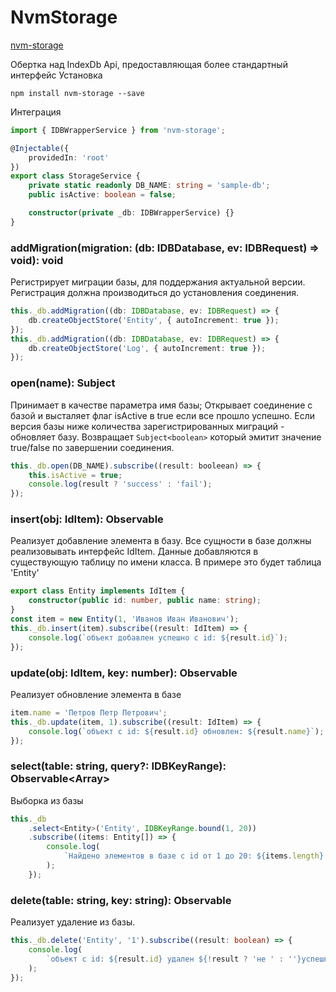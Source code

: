﻿# NvmStorage

[nvm-storage](https://github.com/sharkvik/nvm-framework/tree/master/projects/nvm-storage/src/lib)

Обертка над IndexDb Api, предоставляющая более стандартный интерфейс
Установка

```
npm install nvm-storage --save
```

Интеграция

```typescript
import { IDBWrapperService } from 'nvm-storage';

@Injectable({
	providedIn: 'root'
})
export class StorageService {
	private static readonly DB_NAME: string = 'sample-db';
	public isActive: boolean = false;

	constructor(private _db: IDBWrapperService) {}
}
```

### addMigration(migration: (db: IDBDatabase, ev: IDBRequest) => void): void

Регистрирует миграции базы, для поддержания актуальной версии.
Регистрация должна производиться до установления соединения.

```typescript
this._db.addMigration((db: IDBDatabase, ev: IDBRequest) => {
	db.createObjectStore('Entity', { autoIncrement: true });
});
this._db.addMigration((db: IDBDatabase, ev: IDBRequest) => {
	db.createObjectStore('Log', { autoIncrement: true });
});
```

### open(name): Subject<boolean>

Принимает в качестве параметра имя базы;
Открывает соединение с базой и высталяет флаг isActive в true если все прошло успешно.
Если версия базы ниже количества зарегистрированных миграций - обновляет базу.
Возвращает `Subject<boolean>` который эмитит значение true/false по завершении соединения.

```typescript
this._db.open(DB_NAME).subscribe((result: booleean) => {
	this.isActive = true;
	console.log(result ? 'success' : 'fail');
});
```

### insert(obj: IdItem): Observable<IdItem>

Реализует добавление элемента в базу.
Все сущности в базе должны реализовывать интерфейс IdItem.
Данные добавляются в существующую таблицу по имени класса.
В примере это будет таблица 'Entity'

```typescript
export class Entity implements IdItem {
	constructor(public id: number, public name: string);
}
const item = new Entity(1, 'Иванов Иван Иванович');
this._db.insert(item).subscribe((result: IdItem) => {
	console.log(`объект добавлен успешно с id: ${result.id}`);
});
```

### update(obj: IdItem, key: number): Observable<IdItem>

Реализует обновление элемента в базе

```typescript
item.name = 'Петров Петр Петрович';
this._db.update(item, 1).subscribe((result: IdItem) => {
	console.log(`объект с id: ${result.id} обновлен: ${result.name}`);
});
```

### select<T>(table: string, query?: IDBKeyRange): Observable<Array<T>>

Выборка из базы

```typescript
this._db
	.select<Entity>('Entity', IDBKeyRange.bound(1, 20))
	.subscribe((items: Entity[]) => {
		console.log(
			`Найдено элементов в базе с id от 1 до 20: ${items.length} штук`
		);
	});
```

### delete(table: string, key: string): Observable<boolean>

Реализует удаление из базы.

```typescript
this._db.delete('Entity', '1').subscribe((result: boolean) => {
	console.log(
		`объект с id: ${result.id} удален ${!result ? 'не ' : ''}успешно`
	);
});
```
